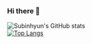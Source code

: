 ### Hi there 👋

<!--
**Subinhyun/Subinhyun** is a ✨ _special_ ✨ repository because its `README.md` (this file) appears on your GitHub profile.

Here are some ideas to get you started:

- 🔭 I’m currently working on ...
- 🌱 I’m currently learning ...
- 👯 I’m looking to collaborate on ...
- 🤔 I’m looking for help with ...
- 💬 Ask me about ...
- 📫 How to reach me: ...
- 😄 Pronouns: ...
- ⚡ Fun fact: ...
-->   

![Subinhyun's GitHub stats](https://github-readme-stats.vercel.app/api?username=Subinhyun&show_icons=true)   
[![Top Langs](https://github-readme-stats.vercel.app/api/top-langs/?username=Subinhyun)](https://github.com/anuraghazra/github-readme-stats)
